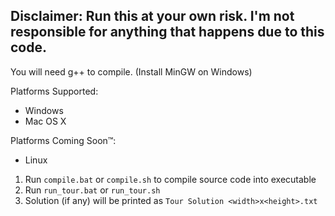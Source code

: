## **Disclaimer:** Run this at your own risk. I'm not responsible for anything that happens due to this code.

You will need g++ to compile. (Install MinGW on Windows)

Platforms Supported:
* Windows
* Mac OS X

Platforms Coming Soon™:
* Linux

1. Run ```compile.bat``` or ```compile.sh``` to compile source code into executable
2. Run ```run_tour.bat``` or ```run_tour.sh```
3. Solution (if any) will be printed as `Tour Solution <width>x<height>.txt`
